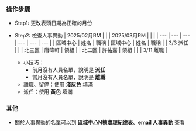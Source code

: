 ### 操作步驟
- Step1: 更改表頭日期為正確的月份
- Step2: 檢查人事異動
    | 2025/02月RM |  |  | 2025/03月RM |  |  |
    | --- | --- | --- | --- | --- | --- |
    | 區域中心 | 姓名 | 職稱 | 區域中心 | 姓名 | 職稱 |
    | 3/3 派任 | | | 北三區 | 唐暐軒 | 領組 | 
    | 北二區 | 許祐嘉 | 領組 | | | 3/11 離職 |

    - 小技巧：
        - 前月沒有人員名單，說明是 **派任**
        - 當月沒有人員名單，說明是 **離職**
    - 離職、留停：使用 **淺灰色** 填滿
    - 派任：使用 **黃色** 填滿

### 其他
- 關於人事異動的名單可以到 **區域中心N槽處理紀律表**、**email 人事異動** 查看